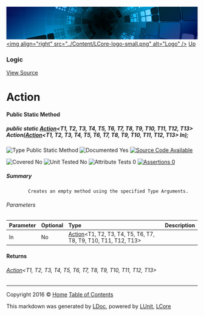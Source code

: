 ![](../Content/LCore-banner-small.png "")
[&lt;img align=&quot;right&quot; src=&quot;../Content/LCore-logo-small.png&quot; alt=&quot;Logo&quot; /&gt;](../../README.md)
[Up](Logic.md)

### Logic
[View Source](../Extensions/Methods/L.cs)

# Action

#### Public Static Method

##### public static <a href="https://msdn.microsoft.com/en-us/library/dd402871.aspx" alt="" target="_blank">Action</a>&lt;T1, T2, T3, T4, T5, T6, T7, T8, T9, T10, T11, T12, T13&gt; Action(<a href="https://msdn.microsoft.com/en-us/library/dd402871.aspx" alt="" target="_blank">Action</a>&lt;T1, T2, T3, T4, T5, T6, T7, T8, T9, T10, T11, T12, T13&gt; In);

![Type Public Static Method](http://b.repl.ca/v1/Type-Public%20Static%20Method-blue.png "")     ![Documented Yes](http://b.repl.ca/v1/Documented-Yes-brightgreen.png "") [![Source Code Available](http://b.repl.ca/v1/Source%20Code-Available-brightgreen.png "")](../Extensions/Methods/L.cs#L)

![Covered No](http://b.repl.ca/v1/Covered-No-red.png "") ![Unit Tested No](http://b.repl.ca/v1/Unit%20Tested-No-lightgrey.png "") ![Attribute Tests 0](http://b.repl.ca/v1/Attribute%20Tests-0-lightgrey.png "") [![Assertions 0](http://b.repl.ca/v1/Assertions-0-lightgrey.png "")](../Extensions/Methods/L.cs)

##### Summary

            Creates an empty method using the specified Type Arguments.
            

###### Parameters

Parameter | Optional | Type | Description
:---  | :---  | :---  | :--- 
In | No | <a href="https://msdn.microsoft.com/en-us/library/dd402871.aspx" alt="" target="_blank">Action</a>&lt;T1, T2, T3, T4, T5, T6, T7, T8, T9, T10, T11, T12, T13&gt; | 


#### Returns

###### <a href="https://msdn.microsoft.com/en-us/library/dd402871.aspx" alt="" target="_blank">Action</a>&lt;T1, T2, T3, T4, T5, T6, T7, T8, T9, T10, T11, T12, T13&gt;




---

Copyright 2016 &copy; [Home](../../README.md) [Table of Contents](../../TableOfContents.md)

This markdown was generated by [LDoc](https://github.com/CodeSingularity/LDoc), powered by [LUnit](https://github.com/CodeSingularity/LUnit), [LCore](https://github.com/CodeSingularity/LCore)
